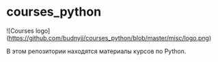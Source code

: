 courses_python
==============

![Courses logo]
(https://github.com/budnyjj/courses_python/blob/master/misc/logo.png)

В этом репозитории находятся материалы курсов по Python.
